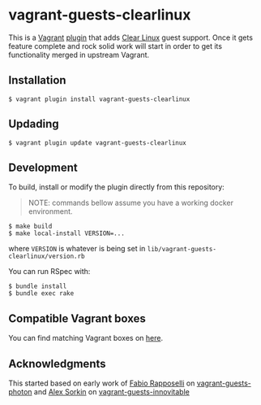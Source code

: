 # vagrant-guests-clearlinux

This is a [Vagrant](http://www.vagrantup.com/)
[plugin](http://docs.vagrantup.com/v2/plugins/index.html)
that adds [Clear Linux](https://clearlinux.org) guest support.
Once it gets feature complete and rock solid work will start
in order to get its functionality merged in upstream Vagrant.

## Installation

```
$ vagrant plugin install vagrant-guests-clearlinux
```

## Updading

```
$ vagrant plugin update vagrant-guests-clearlinux
```

## Development

To build, install or modify the plugin directly from this repository:

> NOTE: commands bellow assume you have a working docker environment.

```
$ make build
$ make local-install VERSION=...
```

where `VERSION` is whatever is being set in `lib/vagrant-guests-clearlinux/version.rb`

You can run RSpec with:

```
$ bundle install
$ bundle exec rake
```

## Compatible Vagrant boxes

You can find matching Vagrant boxes on [here](https://app.vagrantup.com/AntonioMeireles/boxes/ClearLinux).

## Acknowledgments

This started based on early work of [Fabio Rapposelli](https://github.com/frapposelli) on
[vagrant-guests-photon](https://github.com/vmware/vagrant-guests-photon) and
[Alex Sorkin](https://github.com/alexsorkin) on
[vagrant-guests-innovitable](https://github.com/alexsorkin/vagrant-guests-innovitable)


